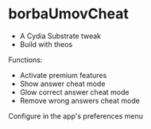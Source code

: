 # borbaUmovCheat

- A Cydia Substrate tweak
- Build with theos

Functions:
- Activate premium features
- Show answer cheat mode
- Glow correct answer cheat mode
- Remove wrong answers cheat mode

Configure in the app's preferences menu

